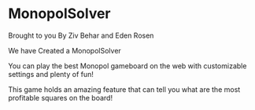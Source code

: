 # MonopolSolver
Brought to you By Ziv Behar and Eden Rosen

We have Created a MonopolSolver

You can play the best Monopol gameboard on the web with customizable settings and plenty of fun!

This game holds an amazing feature that can tell you what are the most profitable squares on the board!
